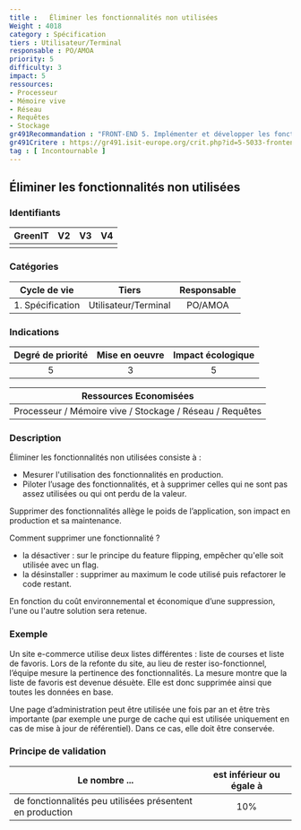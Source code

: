 ```yaml
---
title :   Éliminer les fonctionnalités non utilisées
Weight : 4018
category : Spécification
tiers : Utilisateur/Terminal
responsable : PO/AMOA
priority: 5
difficulty: 3
impact: 5
ressources:
- Processeur
- Mémoire vive
- Réseau
- Requêtes
- Stockage
gr491Recommandation : "FRONT-END 5. Implémenter et développer les fonctionnalités pour limiter les impacts"
gr491Critere : https://gr491.isit-europe.org/crit.php?id=5-5033-frontend-le-nombre-de-fonctionnalites-disponibles-dans-un
tag : [ Incontournable ]
---
```


## Éliminer les fonctionnalités non utilisées

### Identifiants

| GreenIT |  V2  |  V3  |  V4  |
|:-------:|:----:|:----:|:----:|
|         |      |      |      |

### Catégories

| Cycle de vie |  Tiers  |  Responsable  |
|:---------:|:----:|:----:|
| 1. Spécification | Utilisateur/Terminal | PO/AMOA |

### Indications

| Degré de priorité |      Mise en oeuvre       |  Impact écologique    |
|:-------------------:|:-------------------------:|:---------------------:|
| 5 | 3 | 5 |

|Ressources Economisées                                      |
|:----------------------------------------------------------:|
| Processeur / Mémoire vive / Stockage / Réseau / Requêtes  |

### Description

Éliminer les fonctionnalités non utilisées consiste à :
* Mesurer l'utilisation des fonctionnalités en production.
* Piloter l’usage des fonctionnalités, et à supprimer celles qui ne sont pas assez utilisées ou qui ont perdu de la valeur.

Supprimer des fonctionnalités allège le poids de l’application, son impact en production et sa maintenance.

Comment supprimer une fonctionnalité ?
* la désactiver : sur le principe du feature flipping, empêcher qu'elle soit utilisée avec un flag.
* la désinstaller : supprimer au maximum le code utilisé puis refactorer le code restant.

En fonction du coût environnemental et économique d’une suppression, l'une ou l'autre solution sera retenue.


### Exemple
Un site e-commerce utilise deux listes différentes : liste de courses et liste de favoris. Lors de la refonte du site, au lieu de rester iso-fonctionnel, l’équipe mesure la pertinence des fonctionnalités. La mesure montre que la liste de favoris est devenue désuète. Elle est donc supprimée ainsi que toutes les données en base.

Une page d’administration peut être utilisée une fois par an et être très importante (par exemple une purge de cache qui est utilisée uniquement en cas de mise à jour de référentiel). Dans ce cas, elle doit être conservée.

### Principe de validation

| Le nombre ...     |     est inférieur ou égale à   |  
|-------------------|:-------------------------:|
| de fonctionnalités peu utilisées présentent en production    |  10% |
